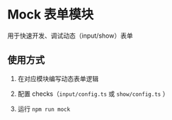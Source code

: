 # Mock 表单模块

用于快速开发、调试动态（input/show）表单

## 使用方式

1. 在对应模块编写动态表单逻辑

1. 配置 checks（`input/config.ts` 或 `show/config.ts` ）

1. 运行 `npm run mock`

